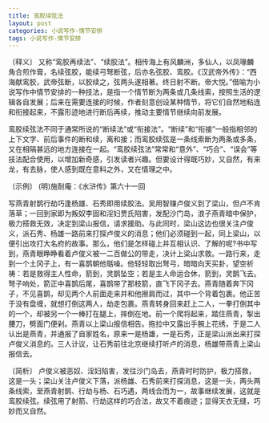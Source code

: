 ```yaml
---
title: 鸾胶续弦法
layout: post
categories: 小说写作-情节安排
tags: 小说写作-情节安排
---
```


〔释义〕 又称“鸾胶再续法”、“续胶法”。相传海上有风麟洲，多仙人，以凤喙麟角合煎作膏，名续弦胶，能续弓弩断弦，后亦名弦胶、鸾胶。《汉武帝外传》：“西海献鸾胶，武帝弦断，以胶续之，弦两头遂相著。终日射不断。帝大悦。”借喻为小说写作中情节安排的一种技法，是指一个情节断为两条或几条线索，按照生活的逻辑各自发展；后来在需要连接的时候，作者刻意创设某种情节，将它们自然地粘连和衔接起来，不露形迹地进行断后再续，推动主要情节继续向前发展。

鸾胶续弦法不同于通常所说的“断续法”或“衔接法”。“断续”和“衔接”一般指相邻的上下文字、前后事件的断和续，离和接；而鸾胶续弦是一条线索断为两条或多条，又在相隔甚远的地方连接在一起。“鸾胶续弦法”常常和“意外”、“巧合”、“误会”等技法配合使用，以增加新奇感，引发读者兴趣。但要设计得既巧妙，又自然，有来龙，有去脉，使人感到既在意料之外，又在情理之中。

〔示例〕 (明)施耐庵：《水浒传》第六十一回

写燕青射鹊行劫巧逢杨雄、石秀即用续胶法。吴用智赚卢俊义到了梁山，但卢不肯落草；一回到家即为叛奴李固和淫妇贾氏陷害，发配沙门岛，浪子燕青暗中保护，极力搭救无效，决定到梁山报信，请求援助。与此同时，梁山这边也很关注卢俊义，派石秀、杨雄一路前来打探卢俊义的消息；他们必须碰到一起，同上梁山，以便引出攻打大名府的故事。那么，他们是怎样碰上并互相认识、了解的呢?书中写到，燕青眼睁睁看着卢俊义被一二百做公的带走，决计上梁山求救。一路行来，走到一个土冈子上，有一喜鹊朝他聒噪。他轻轻取出弩弓，暗暗向天买卦，望空祈祷：若是救得主人性命，箭到，灵鹊坠空；若是主人命运合休，箭到，灵鹊飞去。弩子响处，箭正中喜鹊后尾，喜鹊带了那枝箭，直飞下冈子去。燕青随着奔下冈子，不见喜鹊，却见两个人前面走来并和他擦肩而过，其中一个背着包裹。他正苦于没有盘缠，就想打倒这两人，劫走包裹。燕青转身回来赶上二人，一拳打倒其中的一个，却被另一个一棒打在腿上，摔倒在地。前一个爬将起来，踏住燕青，掣出腰刀，劈面门便剁。燕青以上梁山报信相告。拖拉中又露出手腕上花绣，于是二人认出是燕青，并通报了自家姓名，原来一是杨雄，一是石秀，正是梁山派出来打探卢俊义消息的。三人计议，让石秀前往北京继续打听卢的消息，杨雄带燕青上梁山报信去。

〔简析〕 卢俊义被恶奴、淫妇陷害，发往沙门岛去，燕青时时防护，极力搭救，这是一头；梁山关注卢俊义下落，派杨雄、石秀前来打探消息，这是一头，两头两条线索，至燕青射鹊、行劫与杨、石巧遇，两线合而为一，故事继续发展，这就是鸾胶续弦。续弦用了射箭、行劫这样的巧合法，故又不着痕迹；显得天衣无缝，巧妙而又自然。 